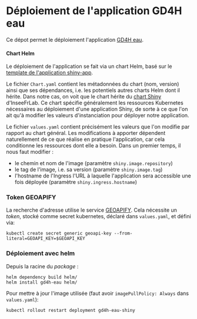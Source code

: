 # Déploiement de l'application GD4H eau

Ce dépot permet le déploiement l'application [GD4H eau](https://github.com/blenzi/GD4H_eau).

#### Chart Helm

Le déploiement de l'application se fait via un chart Helm, basé sur le [template de l'application shiny-app](https://github.com/InseeFrLab/helm-charts-shiny-apps).

Le fichier `Chart.yaml` contient les métadonnées du chart (nom, version) ainsi que ses dépendances, i.e. les potentiels autres charts Helm dont il hérite. Dans notre cas, on voit que le chart hérite du [chart Shiny](https://github.com/InseeFrLab/helm-charts/tree/master/charts/shiny) d'InseeFrLab. Ce chart spécifie généralement les ressources Kubernetes nécessaires au déploiement d'une application Shiny, de sorte à ce que l'on ait qu'à modifier les valeurs d'instanciation pour déployer notre application.

Le fichier `values.yaml` contient précisément les valeurs que l'on modifie par rapport au chart général. Les modifications à apporter dépendent naturellement de ce que réalise en pratique l'application, car cela conditionne les ressources dont elle a besoin. Dans un premier temps, il nous faut modifier : 
- le chemin et nom de l'image (paramètre `shiny.image.repository`)
- le tag de l'image, i.e. sa version (paramètre `shiny.image.tag`)
- l'hostname de l'Ingress l'URL à laquelle l'application sera accessible une fois déployée (paramètre `shiny.ingress.hostname`)

### Token GEOAPIFY

La recherche d'adresse utilise le service [GEOAPIFY](https://www.geoapify.com/geocoding-api). 
Cela nécessite un _token_, stocké comme secret kubernetes, déclaré dans `values.yaml`, et défini via:

```shell
kubectl create secret generic geoapi-key --from-literal=GEOAPI_KEY=$GEOAPI_KEY
```

### Déploiement avec helm

Depuis la racine du _package_ :

```shell
helm dependency build helm/
helm install gd4h-eau helm/
```

Pour mettre à jour l'image utilisée (faut avoir `imagePullPolicy: Always` dans `values.yaml`):

```shell
kubectl rollout restart deployment gd4h-eau-shiny
```
